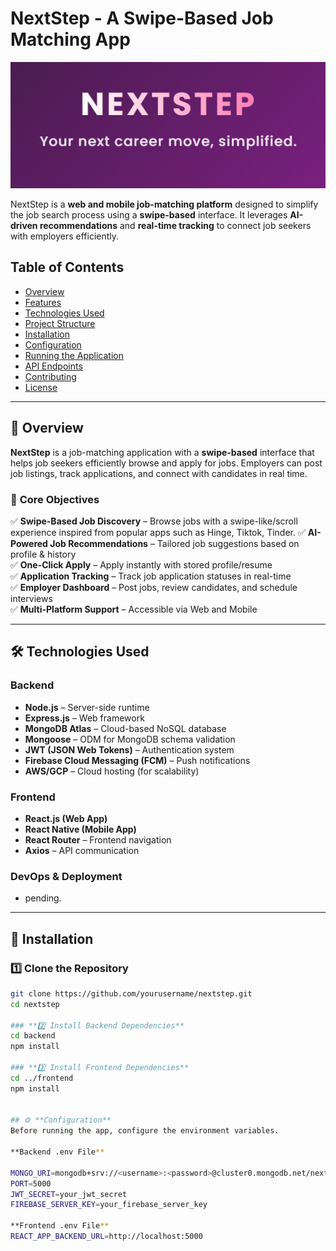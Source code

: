 # NextStep - A Swipe-Based Job Matching App

<img src="assets/NextStep_Logo.png">

NextStep is a **web and mobile job-matching platform** designed to simplify the job search process using a **swipe-based** interface. It leverages **AI-driven recommendations** and **real-time tracking** to connect job seekers with employers efficiently.

##  Table of Contents
- [Overview](#overview)
- [Features](#features)
- [Technologies Used](#technologies-used)
- [Project Structure](#project-structure)
- [Installation](#installation)
- [Configuration](#configuration)
- [Running the Application](#running-the-application)
- [API Endpoints](#api-endpoints)
- [Contributing](#contributing)
- [License](#license)

---

## 🚀 Overview

**NextStep** is a job-matching application with a **swipe-based** interface that helps job seekers efficiently browse and apply for jobs. Employers can post job listings, track applications, and connect with candidates in real time.


### 🎯 **Core Objectives**
✅ **Swipe-Based Job Discovery** – Browse jobs with a swipe-like/scroll experience inspired from popular apps such as Hinge, Tiktok, Tinder.
✅ **AI-Powered Job Recommendations** – Tailored job suggestions based on profile & history  
✅ **One-Click Apply** – Apply instantly with stored profile/resume  
✅ **Application Tracking** – Track job application statuses in real-time  
✅ **Employer Dashboard** – Post jobs, review candidates, and schedule interviews  
✅ **Multi-Platform Support** – Accessible via Web and Mobile  

---

## 🛠 **Technologies Used**

### **Backend**
- **Node.js** – Server-side runtime
- **Express.js** – Web framework
- **MongoDB Atlas** – Cloud-based NoSQL database
- **Mongoose** – ODM for MongoDB schema validation
- **JWT (JSON Web Tokens)** – Authentication system
- **Firebase Cloud Messaging (FCM)** – Push notifications
- **AWS/GCP** – Cloud hosting (for scalability)

### **Frontend**
- **React.js (Web App)**
- **React Native (Mobile App)**
- **React Router** – Frontend navigation
- **Axios** – API communication

### **DevOps & Deployment**
- pending.


---

## 🔧 **Installation**

### **1️⃣ Clone the Repository**
```bash
git clone https://github.com/yourusername/nextstep.git
cd nextstep

### **2️⃣ Install Backend Dependencies**
cd backend
npm install

### **3️⃣ Install Frontend Dependencies**
cd ../frontend
npm install


## ⚙️ **Configuration**
Before running the app, configure the environment variables.

**Backend .env File**

MONGO_URI=mongodb+srv://<username>:<password>@cluster0.mongodb.net/nextstep
PORT=5000
JWT_SECRET=your_jwt_secret
FIREBASE_SERVER_KEY=your_firebase_server_key

**Frontend .env File**
REACT_APP_BACKEND_URL=http://localhost:5000
